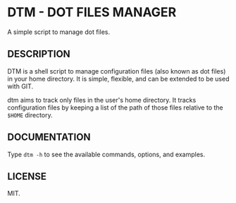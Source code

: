 # DTM - DOT FILES MANAGER

A simple script to manage dot files.

## DESCRIPTION

DTM is a shell script to manage configuration files (also known as dot files) in
your home directory. It is simple, flexible, and can be extended to be used with
GIT.

dtm  aims  to  track  only  files  in  the  user's  home  directory.  It  tracks
configuration files by keeping a list of the path of those files relative to the
`$HOME` directory.

## DOCUMENTATION

Type `dtm -h` to see the available commands, options, and examples.

## LICENSE

MIT.

